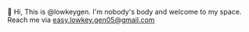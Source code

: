 👋 Hi, This is @lowkeygen. I'm nobody's body and welcome to my space. Reach me via easy.lowkey.gen05@gmail.com
<!---
lowkeygen/lowkeygen is a ✨ special ✨ repository because its `README.md` (this file) appears on your GitHub profile.
You can click the Preview link to take a look at your changes.
--->
